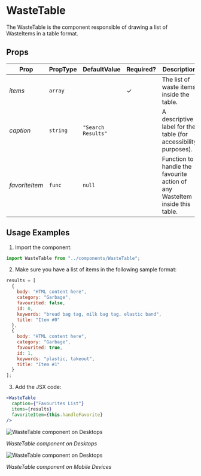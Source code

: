 # WasteTable

The WasteTable is the component responsible of drawing a list of WasteItems in a table format.

## Props

| Prop           | PropType | DefaultValue       | Required? | Description                                                                 |
| -------------- | -------- | ------------------ | --------- | --------------------------------------------------------------------------- |
| _items_        | `array`  |                    | ✓         | The list of waste items inside the table.                                   |
| _caption_      | `string` | `"Search Results"` |           | A descriptive label for the table (for accessibility purposes).             |
| _favoriteItem_ | `func`   | `null`             |           | Function to handle the favourite action of any WasteItem inside this table. |

## Usage Examples

1. Import the component:

```javascript
import WasteTable from "../components/WasteTable";
```

2. Make sure you have a list of items in the following sample format:

```js
results = [
  {
    body: "HTML content here",
    category: "Garbage",
    favourited: false,
    id: 0,
    keywords: "bread bag tag, milk bag tag, elastic band",
    title: "Item #0"
  },
  {
    body: "HTML content here",
    category: "Garbage",
    favourited: true,
    id: 1,
    keywords: "plastic, takeout",
    title: "Item #1"
  }
];
```

3. Add the JSX code:

```jsx
<WasteTable
  caption={"Favourites List"}
  items={results}
  favoriteItem={this.handleFavorite}
/>
```

![WasteTable component on Desktops](http://lacerda.design/Shopify2019/WasteTable.png "WasteTable component on Desktops")

_*WasteTable component on Desktops*_

![WasteTable component on Desktops](http://lacerda.design/Shopify2019/WasteTableMobile.png "WasteTable component on Desktops")

_*WasteTable component on Mobile Devices*_
